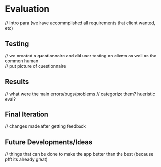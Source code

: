# **Evaluation**
// Intro para (we have accommplished all requirements that client wanted, etc)

## Testing
// we created a questionnaire and did user testing on clients as well as the common human
<br>
// put picture of questionnaire


## Results
// what were the main errors/bugs/problems
// categorize them? hueristic eval?

## Final Iteration
// changes made after getting feedback

## Future Developments/Ideas
// things that can be done to make the app better than the best (because pfft its already great)
